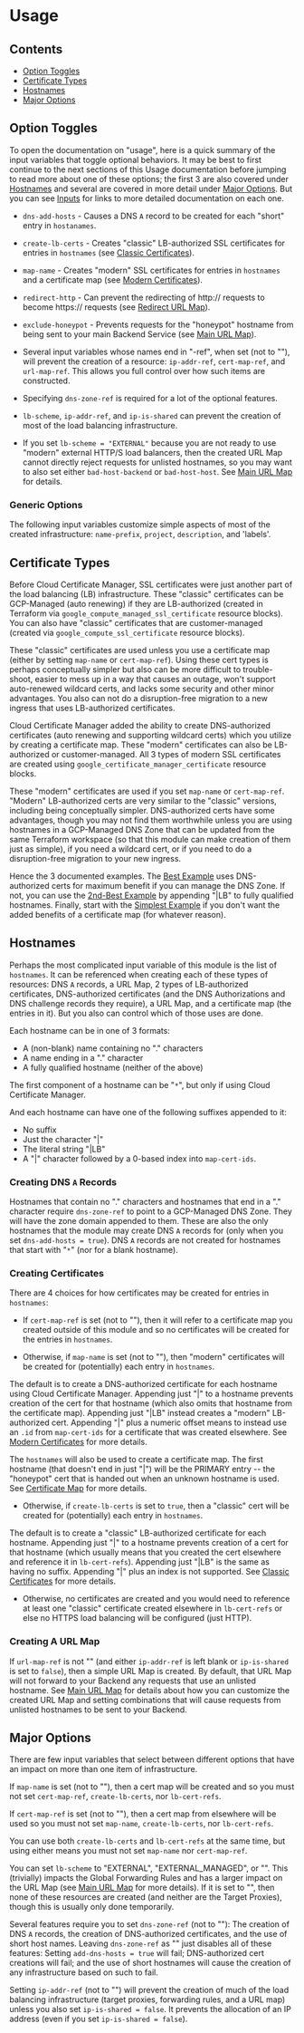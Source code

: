 # Usage


## Contents

* [Option Toggles](#option-toggles)
* [Certificate Types](#certificate-types)
* [Hostnames](#hostnames)
* [Major Options](#major-options)


## Option Toggles

To open the documentation on "usage", here is a quick summary of the input
variables that toggle optional behaviors.  It may be best to first continue
to the next sections of this Usage documentation before jumping to read more
about one of these options; the first 3 are also covered under [Hostnames](
#hostnames) and several are covered in more detail under [Major Options](
#major-options).  But you can see [Inputs](/README.md#input-variables) for
links to more detailed documentation on each one.

* `dns-add-hosts` - Causes a DNS `A` record to be created for each "short"
    entry in `hostanames`.

* `create-lb-certs` - Creates "classic" LB-authorized SSL certificates for
    entries in `hostnames` (see [Classic Certificates](
    /docs/Created.md#classic-ssl-certificates)).

* `map-name` - Creates "modern" SSL certificates for entries in `hostnames`
    and a certificate map (see [Modern Certificates](
    /docs/Created.md#modern-ssl-certificates)).

* `redirect-http` - Can prevent the redirecting of http:// requests to
    become https:// requests (see [Redirect URL Map](
    /docs/Created.md#redirect-url-map)).

* `exclude-honeypot` - Prevents requests for the "honeypot" hostname from
    being sent to your main Backend Service (see [Main URL Map](
    /docs/Created.md#main-url-map)).

* Several input variables whose names end in "-ref", when set (not to ""),
    will prevent the creation of a resource: `ip-addr-ref`, `cert-map-ref`,
    and `url-map-ref`.  This allows you full control over how such items are
    constructed.

* Specifying `dns-zone-ref` is required for a lot of the optional features.

* `lb-scheme`, `ip-addr-ref`, and `ip-is-shared` can prevent the creation
    of most of the load balancing infrastructure.

* If you set `lb-scheme = "EXTERNAL"` because you are not ready to use
    "modern" external HTTP/S load balancers, then the created URL Map
    cannot directly reject requests for unlisted hostnames, so you may
    want to also set either `bad-host-backend` or `bad-host-host`.  See
    [Main URL Map](/docs/Created.md#main-url-map) for details.

### Generic Options

The following input variables customize simple aspects of most of the created
infrastructure:  `name-prefix`, `project`, `description`, and 'labels'.


## Certificate Types

Before Cloud Certificate Manager, SSL certificates were just another part
of the load balancing (LB) infrastructure.  These "classic" certificates
can be GCP-Managed (auto renewing) if they are LB-authorized (created in
Terraform via `google_compute_managed_ssl_certificate` resource blocks).
You can also have "classic" certificates that are customer-managed (created
via `google_compute_ssl_certificate` resource blocks).

These "classic" certificates are used unless you use a certificate map
(either by setting `map-name` or `cert-map-ref`).  Using these cert types is
perhaps conceptually simpler but also can be more difficult to trouble-shoot,
easier to mess up in a way that causes an outage, won't support auto-renewed
wildcard certs, and lacks some security and other minor advantages.
You also can not do a disruption-free migration to a new ingress that uses
LB-authorized certificates.

Cloud Certificate Manager added the ability to create DNS-authorized
certificates (auto renewing and supporting wildcard certs) which you utilize
by creating a certificate map.  These "modern" certificates can also be
LB-authorized or customer-managed.  All 3 types of modern SSL certificates
are created using `google_certificate_manager_certificate` resource blocks.

These "modern" certificates are used if you set `map-name` or `cert-map-ref`.
"Modern" LB-authorized certs are very similar to the "classic" versions,
including being conceptually simpler.  DNS-authorized certs have some
advantages, though you may not find them worthwhile unless you are using
hostnames in a GCP-Managed DNS Zone that can be updated from the same
Terraform workspace (so that this module can make creation of them just as
simple), if you need a wildcard cert, or if you need to do a disruption-free
migration to your new ingress.

Hence the 3 documented examples.  The [Best Example](/README.md#best-example)
uses DNS-authorized certs for maximum benefit if you can manage the DNS Zone.
If not, you can use the [2nd-Best Example](/README.md#2nd-best-example) by
appending "|LB" to fully qualified hostnames.  Finally, start with the
[Simplest Example](/README.md#simplest-example) if you don't want the added
benefits of a certificate map (for whatever reason).


## Hostnames

Perhaps the most complicated input variable of this module is the list of
`hostnames`.  It can be referenced when creating each of these types of
resources:  DNS `A` records, a URL Map, 2 types of LB-authorized certificates,
DNS-authorized certificates (and the DNS Authorizations and DNS challenge
records they require), a URL Map, and a certificate map (the entries in it).
But you also can control which of those uses are done.

Each hostname can be in one of 3 formats:

* A (non-blank) name containing no "." characters
* A name ending in a "." character
* A fully qualified hostname (neither of the above)

The first component of a hostname can be "`*`", but only if using Cloud
Certificate Manager.

And each hostname can have one of the following suffixes appended to it:

* No suffix
* Just the character "|"
* The literal string "|LB"
* A "|" character followed by a 0-based index into `map-cert-ids`.

### Creating DNS `A` Records

Hostnames that contain no "." characters and hostnames that end in a "."
character require `dns-zone-ref` to point to a GCP-Managed DNS Zone.
They will have the zone domain appended to them.  These are also the
only hostnames that the module may create DNS `A` records for (only
when you set `dns-add-hosts = true`).  DNS `A` records are not created
for hostnames that start with "`*`" (nor for a blank hostname).

### Creating Certificates

There are 4 choices for how certificates may be created for entries in
`hostnames`:

* If `cert-map-ref` is set (not to ""), then it will refer to a certificate
    map you created outside of this module and so no certificates will be
    created for the entries in `hostnames`.

* Otherwise, if `map-name` is set (not to ""), then "modern" certificates
    will be created for (potentially) each entry in `hostnames`.

The default is to create a DNS-authorized certificate for each hostname
using Cloud Certificate Manager.  Appending just "|" to a hostname prevents
creation of the cert for that hostname (which also omits that hostname from
the certificate map).  Appending just "|LB" instead creates a "modern"
LB-authorized cert.  Appending "|" plus a numeric offset means to instead use
an `.id` from `map-cert-ids` for a certificate that was created elsewhere.
See [Modern Certificates](/docs/Created.md#modern-ssl-certificates) for
more details.

The `hostnames` will also be used to create a certificate map.  The first
hostname (that doesn't end in just "|") will be the PRIMARY entry -- the
"honeypot" cert that is handed out when an unknown hostname is used.  See
[Certificate Map](/docs/Created.md#certificate-map) for more details.

* Otherwise, if `create-lb-certs` is set to `true`, then a "classic" cert
    will be created for (potentially) each entry in `hostnames`.

The default is to create a "classic" LB-authorized certificate for each
hostname.  Appending just "|" to a hostname prevents creation of a cert for
that hostname (which usually means that you created the cert elsewhere and
reference it in `lb-cert-refs`).  Appending just "|LB" is the same as having
no suffix.  Appending "|" plus an index is not supported.  See [Classic
Certificates](/docs/Created.md#classic-ssl-certificates) for more details.

* Otherwise, no certificates are created and you would need to reference
    at least one "classic" certificate created elsewhere in `lb-cert-refs`
    or else no HTTPS load balancing will be configured (just HTTP).

### Creating A URL Map

If `url-map-ref` is not "" (and either `ip-addr-ref` is left blank or
`ip-is-shared` is set to `false`), then a simple URL Map is created.  By
default, that URL Map will not forward to your Backend any requests that
use an unlisted hostname.  See [Main URL Map](/docs/Created.md#main-url-map)
for details about how you can customize the created URL Map and setting
combinations that will cause requests from unlisted hostnames to be sent
to your Backend.


## Major Options

There are few input variables that select between different options that
have an impact on more than one item of infrastructure.

If `map-name` is set (not to ""), then a cert map will be created and so you
must not set `cert-map-ref`, `create-lb-certs`, nor `lb-cert-refs`.

If `cert-map-ref` is set (not to ""), then a cert map from elsewhere will be
used so you must not set `map-name`, `create-lb-certs`, nor `lb-cert-refs`.

You can use both `create-lb-certs` and `lb-cert-refs` at the same time,
but using either means you must not set `map-name` nor `cert-map-ref`.

You can set `lb-scheme` to "EXTERNAL", "EXTERNAL_MANAGED", or "".  This
(trivially) impacts the Global Forwarding Rules and has a larger impact
on the URL Map (see [Main URL Map](/docs/Created.md#main-url-map) for more
details).  If it is set to "", then none of these resources are created
(and neither are the Target Proxies), though this is usually only done
temporarily.

Several features require you to set `dns-zone-ref` (not to ""):  The creation
of DNS `A` records, the creation of DNS-authorized certificates, and the use
of short host names.  Leaving `dns-zone-ref` as "" just disables all of these
features:  Setting `add-dns-hosts = true` will fail; DNS-authorized cert
creations will fail; and the use of short hostnames will cause the creation
of any infrastructure based on such to fail.

Setting `ip-addr-ref` (not to "") will prevent the creation of much of
the load balancing infrastructure (target proxies, forwarding rules, and
a URL map) unless you also set `ip-is-shared = false`.  It prevents the
allocation of an IP address (even if you set `ip-is-shared = false`).

